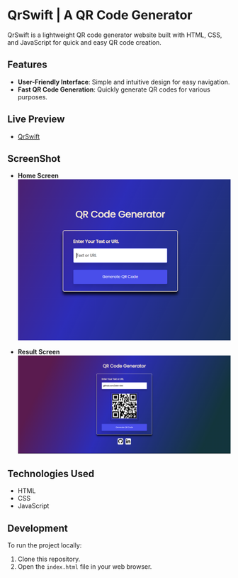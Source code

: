# QrSwift | A QR Code Generator

QrSwift is a lightweight QR code generator website built with HTML, CSS, and JavaScript for quick and easy QR code creation.

## Features

- **User-Friendly Interface**: Simple and intuitive design for easy navigation.
- **Fast QR Code Generation**: Quickly generate QR codes for various purposes.

## Live Preview
  - [QrSwift](https://qrswift.vercel.app/)

## ScreenShot 

- **Home Screen**
![Image](./Images/imgPrew2.png)

- **Result Screen**
![Image](./Images/imgPrew1.png)

## Technologies Used

- HTML
- CSS
- JavaScript

## Development

To run the project locally:

1. Clone this repository.
2. Open the `index.html` file in your web browser.
